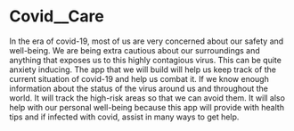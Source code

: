 # Covid__Care
In the era of covid-19, most of us are very concerned about our safety and well-being. We are being extra cautious about our surroundings and anything that exposes us to this highly contagious virus. This can be quite anxiety inducing. 
The app that we will build will help us keep track of the current situation of covid-19 and help us combat it. If we know enough information about the status of the virus around us and throughout the world. It will track the high-risk areas so that we can avoid them.
It will also help with our personal well-being because this app will provide with health tips and if infected with covid, assist in many ways to get help. 


